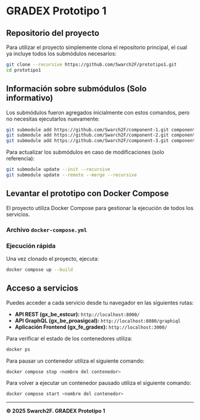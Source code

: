 # GRADEX Prototipo 1

## Repositorio del proyecto

Para utilizar el proyecto simplemente clona el repositorio principal, el cual ya incluye todos los submódulos necesarios:

```bash
git clone --recursive https://github.com/Swarch2F/prototipo1.git
cd prototipo1
```

## Información sobre submódulos (Solo informativo)

Los submódulos fueron agregados inicialmente con estos comandos, pero no necesitas ejecutarlos nuevamente:

```bash
git submodule add https://github.com/Swarch2F/component-1.git components/component-1
git submodule add https://github.com/Swarch2F/component-2.git components/component-2
git submodule add https://github.com/Swarch2F/component-3.git components/component-3
```

Para actualizar los submódulos en caso de modificaciones (solo referencia):

```bash
git submodule update --init --recursive
git submodule update --remote --merge --recursive
```


## Levantar el prototipo con Docker Compose

El proyecto utiliza Docker Compose para gestionar la ejecución de todos los servicios.

### Archivo `docker-compose.yml`


### Ejecución rápida

Una vez clonado el proyecto, ejecuta:

```bash
docker compose up --build
```

## Acceso a servicios

Puedes acceder a cada servicio desde tu navegador en las siguientes rutas:

* **API REST (gx\_be\_estcur):** `http://localhost:8000/`
* **API GraphQL (gx\_be\_proasigcal):** `http://localhost:8080/graphiql`
* **Aplicación Frontend (gx\_fe\_gradex):** `http://localhost:3000/`

Para verificar el estado de los contenedores utiliza:

```bash
docker ps
```

Para pausar un contenedor utiliza el siguiente comando:
```bash
docker compose stop <nombre del contenedor>
```
Para volver a ejecutar un contenedor pausado utiliza el siguiente comando:
```bash
docker compose start <nombre del contenedor>
```
---
**© 2025 Swarch2F. GRADEX Prototipo 1**
